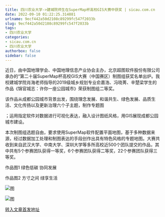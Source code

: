 ```yaml
---
title: 四川农业大学->建城院师生在SuperMap杯高校GIS大赛中获奖 | sicau.com.cn
date: 2022-09-10 01:22:25.314881
urlname: 9ecf442a50d2108c89299fc547f2033b
slug: 9ecf442a50d2108c89299fc547f2033b
tags: 
- 四川农业大学
categories:
- sicau.com.cn
- 四川农业大学
authorbox: false
sidebar: false
---
```

近日，由中国地理学会、中国地理信息产业协会主办，北京超图软件股份有限公司承办的“第二十届SuperMap杯高校GIS大赛（中国赛区）制图组获奖名单出炉。我校建城学院肖海老师指导的2019级城乡规划专业俞嘉浩、冯晓菁、辛楚梁学生的作品《锦官城志：许你一座公园城市》荣获制图组二等奖。

该作品从成都公园城市背景出发，围绕理念发展、和谐共生、绿色发展、品质生活、文化传扬以及更新治理六个子主题，制作专题图
<!--more-->
；运用指定软件对数据进行可视化表达，融入设计图纸风格，用GIS展现成都公园城市建设。

本次制图组选题自由，要求使用SuperMap软件配置平面地图，基于多种数据来源，经过数据加工处理和制图表达的手段创作出具有特色风格的专题地图。大赛共收到来自武汉大学、中南大学、深圳大学等多所高校近500个团队提交的作品，其中共有5个参赛团队获得一等奖，6个参赛团队获得二等奖，22个参赛团队获得三等奖。

作品图1 绿色低碳 协同发展

作品图2 方寸之间 绿享生活

![图](https://news.sicau.edu.cn/__local/5/D4/B4/C497C49E68AADA77BA27BB7BF07_60211996_26F26.jpg)

![图](https://news.sicau.edu.cn/__local/2/FB/C3/FDEC60C8321CD4225206A237A38_BCD1A8AB_1A8B3.jpg)

[转入文章首发地址](https://news.sicau.edu.cn/info/1078/69495.htm)
